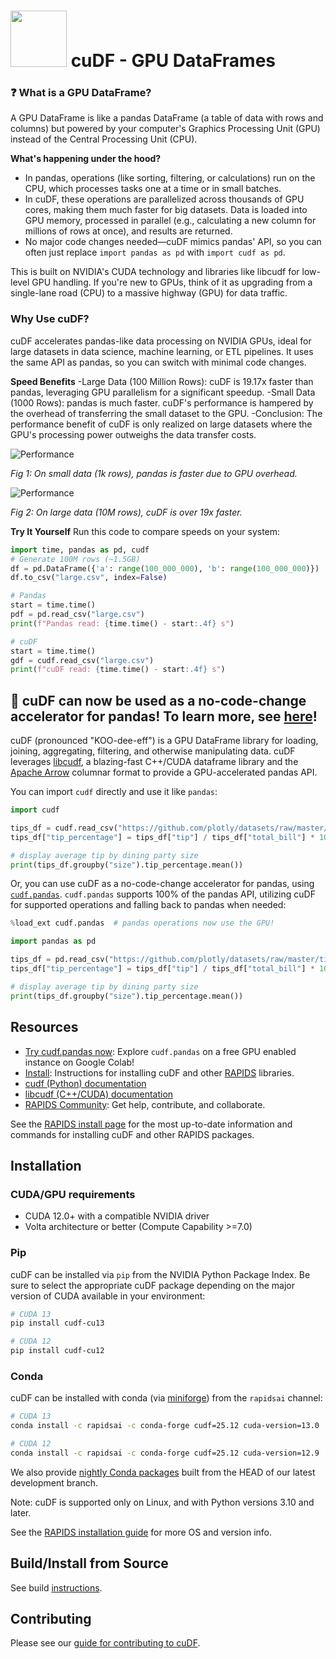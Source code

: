 # <div align="left"><img src="img/rapids_logo.png" width="90px"/>&nbsp;cuDF - GPU DataFrames</div>

### ❓ What is a GPU DataFrame?
A GPU DataFrame is like a pandas DataFrame (a table of data with rows and columns) but powered by your computer's Graphics Processing Unit (GPU) instead of the Central Processing Unit (CPU). 

**What's happening under the hood?**
- In pandas, operations (like sorting, filtering, or calculations) run on the CPU, which processes tasks one at a time or in small batches.
- In cuDF, these operations are parallelized across thousands of GPU cores, making them much faster for big datasets. Data is loaded into GPU memory, processed in parallel (e.g., calculating a new column for millions of rows at once), and results are returned.
- No major code changes needed—cuDF mimics pandas' API, so you can often just replace `import pandas as pd` with `import cudf as pd`.

This is built on NVIDIA's CUDA technology and libraries like libcudf for low-level GPU handling. If you're new to GPUs, think of it as upgrading from a single-lane road (CPU) to a massive highway (GPU) for data traffic.

### Why Use cuDF?
cuDF accelerates pandas-like data processing on NVIDIA GPUs, ideal for large datasets in data science, machine learning, or ETL pipelines. It uses the same API as pandas, so you can switch with minimal code changes.

**Speed Benefits**
-Large Data (100 Million Rows): cuDF is 19.17x faster than pandas, leveraging GPU parallelism for a significant speedup.
-Small Data (1000 Rows): pandas is much faster. cuDF's performance is hampered by the overhead of transferring the small dataset to the GPU.
-Conclusion: The performance benefit of cuDF is only realized on large datasets where the GPU's processing power outweighs the data transfer costs.

![Performance](https://i.ibb.co/0ybhzYMv/Screenshot-2025-10-01-123714.png)

*Fig 1: On small data (1k rows), pandas is faster due to GPU overhead.*

![Performance](https://i.ibb.co/nK5kvWH/Screenshot-2025-10-01-145759.png)

*Fig 2: On large data (10M rows), cuDF is over 19x faster.*

**Try It Yourself**
Run this code to compare speeds on your system:

```python
import time, pandas as pd, cudf
# Generate 100M rows (~1.5GB)
df = pd.DataFrame({'a': range(100_000_000), 'b': range(100_000_000)})
df.to_csv("large.csv", index=False)

# Pandas
start = time.time()
pdf = pd.read_csv("large.csv")
print(f"Pandas read: {time.time() - start:.4f} s")

# cuDF
start = time.time()
gdf = cudf.read_csv("large.csv")
print(f"cuDF read: {time.time() - start:.4f} s")
```

## 📢 cuDF can now be used as a no-code-change accelerator for pandas! To learn more, see [here](https://rapids.ai/cudf-pandas/)!

cuDF (pronounced "KOO-dee-eff") is a GPU DataFrame library
for loading, joining, aggregating, filtering, and otherwise
manipulating data. cuDF leverages
[libcudf](https://docs.rapids.ai/api/libcudf/stable/), a
blazing-fast C++/CUDA dataframe library and the [Apache
Arrow](https://arrow.apache.org/) columnar format to provide a
GPU-accelerated pandas API.

You can import `cudf` directly and use it like `pandas`:

```python
import cudf

tips_df = cudf.read_csv("https://github.com/plotly/datasets/raw/master/tips.csv")
tips_df["tip_percentage"] = tips_df["tip"] / tips_df["total_bill"] * 100

# display average tip by dining party size
print(tips_df.groupby("size").tip_percentage.mean())
```

Or, you can use cuDF as a no-code-change accelerator for pandas, using
[`cudf.pandas`](https://docs.rapids.ai/api/cudf/stable/cudf_pandas).
`cudf.pandas` supports 100% of the pandas API, utilizing cuDF for
supported operations and falling back to pandas when needed:

```python
%load_ext cudf.pandas  # pandas operations now use the GPU!

import pandas as pd

tips_df = pd.read_csv("https://github.com/plotly/datasets/raw/master/tips.csv")
tips_df["tip_percentage"] = tips_df["tip"] / tips_df["total_bill"] * 100

# display average tip by dining party size
print(tips_df.groupby("size").tip_percentage.mean())
```

## Resources

- [Try cudf.pandas now](https://nvda.ws/rapids-cudf): Explore `cudf.pandas` on a free GPU enabled instance on Google Colab!
- [Install](https://docs.rapids.ai/install): Instructions for installing cuDF and other [RAPIDS](https://rapids.ai) libraries.
- [cudf (Python) documentation](https://docs.rapids.ai/api/cudf/stable/)
- [libcudf (C++/CUDA) documentation](https://docs.rapids.ai/api/libcudf/stable/)
- [RAPIDS Community](https://rapids.ai/learn-more/#get-involved): Get help, contribute, and collaborate.

See the [RAPIDS install page](https://docs.rapids.ai/install) for
the most up-to-date information and commands for installing cuDF
and other RAPIDS packages.

## Installation

### CUDA/GPU requirements

* CUDA 12.0+ with a compatible NVIDIA driver
* Volta architecture or better (Compute Capability >=7.0)

### Pip

cuDF can be installed via `pip` from the NVIDIA Python Package Index.
Be sure to select the appropriate cuDF package depending
on the major version of CUDA available in your environment:

```bash
# CUDA 13
pip install cudf-cu13

# CUDA 12
pip install cudf-cu12
```

### Conda

cuDF can be installed with conda (via [miniforge](https://github.com/conda-forge/miniforge)) from the `rapidsai` channel:

```bash
# CUDA 13
conda install -c rapidsai -c conda-forge cudf=25.12 cuda-version=13.0

# CUDA 12
conda install -c rapidsai -c conda-forge cudf=25.12 cuda-version=12.9
```

We also provide [nightly Conda packages](https://anaconda.org/rapidsai-nightly) built from the HEAD
of our latest development branch.

Note: cuDF is supported only on Linux, and with Python versions 3.10 and later.

See the [RAPIDS installation guide](https://docs.rapids.ai/install) for more OS and version info.

## Build/Install from Source
See build [instructions](CONTRIBUTING.md#setting-up-your-build-environment).

## Contributing

Please see our [guide for contributing to cuDF](CONTRIBUTING.md).
